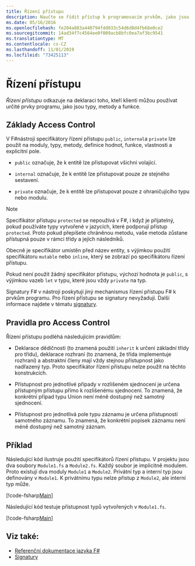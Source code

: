 ```yaml
---
title: Řízení přístupu
description: Naučte se řídit přístup k programovacím prvkům, jako jsou typy, metody a funkce, v F# programovacím jazyce.
ms.date: 05/16/2016
ms.openlocfilehash: fe204a883a440794fdd033c54d6d8d4fb68e0ce2
ms.sourcegitcommit: 14ad34f7c4564ee0f009acb8bfc0ea7af3bc9541
ms.translationtype: MT
ms.contentlocale: cs-CZ
ms.lasthandoff: 11/01/2019
ms.locfileid: "73425113"
---
```

# <a name="access-control"></a>Řízení přístupu

*Řízení přístupu* odkazuje na deklaraci toho, kteří klienti můžou používat určité prvky programu, jako jsou typy, metody a funkce.

## <a name="basics-of-access-control"></a>Základy Access Control

V F#nástroji specifikátory řízení přístupu `public`, `internal`a `private` lze použít na moduly, typy, metody, definice hodnot, funkce, vlastnosti a explicitní pole.

- `public` označuje, že k entitě lze přistupovat všichni volající.

- `internal` označuje, že k entitě lze přistupovat pouze ze stejného sestavení.

- `private` označuje, že k entitě lze přistupovat pouze z ohraničujícího typu nebo modulu.

> [!NOTE]
> Specifikátor přístupu `protected` se nepoužívá v F#, i když je přijatelný, pokud používáte typy vytvořené v jazycích, které podporují přístup `protected`. Proto pokud přepíšete chráněnou metodu, vaše metoda zůstane přístupná pouze v rámci třídy a jejích následníků.

Obecně je specifikátor umístěn před název entity, s výjimkou použití specifikátoru `mutable` nebo `inline`, který se zobrazí po specifikátoru řízení přístupu.

Pokud není použit žádný specifikátor přístupu, výchozí hodnota je `public`, s výjimkou vazeb `let` v typu, které jsou vždy `private` na typ.

Signatury F# v nástroji poskytují jiný mechanismus řízení přístupu F# k prvkům programu. Pro řízení přístupu se signatury nevyžadují. Další informace najdete v tématu [signatury](signature-files.md).

## <a name="rules-for-access-control"></a>Pravidla pro Access Control

Řízení přístupu podléhá následujícím pravidlům:

- Deklarace dědičnosti (to znamená použití `inherit` k určení základní třídy pro třídu), deklarace rozhraní (to znamená, že třída implementuje rozhraní) a abstraktní členy mají vždy stejnou přístupnost jako nadřazený typ. Proto specifikátor řízení přístupu nelze použít na těchto konstrukcích.

- Přístupnost pro jednotlivé případy v rozlišeném sjednocení je určena přístupným přístupu přímo k rozlišenému sjednocení. To znamená, že konkrétní případ typu Union není méně dostupný než samotný sjednocení.

- Přístupnost pro jednotlivá pole typu záznamu je určena přístupností samotného záznamu. To znamená, že konkrétní popisek záznamu není méně dostupný než samotný záznam.

## <a name="example"></a>Příklad

Následující kód ilustruje použití specifikátorů řízení přístupu. V projektu jsou dva soubory `Module1.fs` a `Module2.fs`. Každý soubor je implicitně modulem. Proto existují dva moduly `Module1` a `Module2`. Privátní typ a interní typ jsou definovány v `Module1`. K privátnímu typu nelze přistup z `Module2`, ale interní typ může.

[!code-fsharp[Main](~/samples/snippets/fsharp/access-control/snippet1.fs)]

Následující kód testuje přístupnost typů vytvořených v `Module1.fs`.

[!code-fsharp[Main](~/samples/snippets/fsharp/access-control/snippet2.fs)]

## <a name="see-also"></a>Viz také:

- [Referenční dokumentace jazyka F#](index.md)
- [Signatury](signature-files.md)
